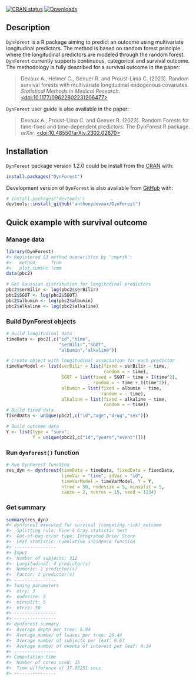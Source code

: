 
<!-- README.md is generated from README.Rmd. Please edit that file -->
<!-- badges: start -->

[![CRAN
status](https://www.r-pkg.org/badges/version-last-release/DynForest)](https://CRAN.R-project.org/package=DynForest)
[![Downloads](https://cranlogs.r-pkg.org/badges/DynForest?color=blue)](https://www.r-pkg.org/pkg/DynForest)
<!-- badges: end -->

## Description

`DynForest` is a R package aiming to predict an outcome using
multivariate longitudinal predictors. The method is based on random
forest principle where the longitudinal predictors are modeled through
the random forest. `DynForest` currently supports continuous,
categorical and survival outcome. The methodology is fully described for
a survival outcome in the paper:

> Devaux A., Helmer C., Genuer R. and Proust-Lima C. (2023). Random
> survival forests with multivariate longitudinal endogenous covariates.
> *Statistical Methods in Medical Research*.
> [\<doi:10.1177/09622802231206477\>](https://doi.org/10.1177/09622802231206477)

`DynForest` user guide is also available in the paper:

> Devaux A., Proust-Lima C. and Genuer R. (2023). Random Forests for
> time-fixed and time-dependent predictors: The DynForest R package.
> *arXiv*.
> [\<doi:10.48550/arXiv.2302.02670\>](https://doi.org/10.48550/arXiv.2302.02670)

## Installation

`DynForest` package version 1.2.0 could be install from the
[CRAN](https://cran.r-project.org/package=DynForest) with:

``` r
install.packages("DynForest")
```

Development version of `DynForest` is also available from
[GitHub](https://github.com/anthonydevaux/DynForest) with:

``` r
# install.packages("devtools")
devtools::install_github("anthonydevaux/DynForest")
```

## Quick example with survival outcome

### Manage data

``` r
library(DynForest)
#> Registered S3 method overwritten by 'cmprsk':
#>   method      from
#>   plot.cuminc lcmm
data(pbc2)

# Get Gaussian distribution for longitudinal predictors
pbc2$serBilir <- log(pbc2$serBilir)
pbc2$SGOT <- log(pbc2$SGOT)
pbc2$albumin <- log(pbc2$albumin)
pbc2$alkaline <- log(pbc2$alkaline)
```

### Build DynForest objects

``` r
# Build longitudinal data
timeData <- pbc2[,c("id","time",
                    "serBilir","SGOT",
                    "albumin","alkaline")]

# Create object with longitudinal association for each predictor
timeVarModel <- list(serBilir = list(fixed = serBilir ~ time,
                                     random = ~ time),
                     SGOT = list(fixed = SGOT ~ time + I(time^2),
                                 random = ~ time + I(time^2)),
                     albumin = list(fixed = albumin ~ time,
                                    random = ~ time),
                     alkaline = list(fixed = alkaline ~ time,
                                     random = ~ time))
# Build fixed data
fixedData <- unique(pbc2[,c("id","age","drug","sex")])

# Build outcome data
Y <- list(type = "surv",
          Y = unique(pbc2[,c("id","years","event")]))
```

### Run `dynforest()` function

``` r
# Run DynForest function
res_dyn <- dynforest(timeData = timeData, fixedData = fixedData,
                     timeVar = "time", idVar = "id",
                     timeVarModel = timeVarModel, Y = Y,
                     ntree = 50, nodesize = 5, minsplit = 5,
                     cause = 2, ncores = 15, seed = 1234)
```

### Get summary

``` r
summary(res_dyn)
#> dynforest executed for survival (competing risk) outcome 
#>  Splitting rule: Fine & Gray statistic test 
#>  Out-of-bag error type: Integrated Brier Score 
#>  Leaf statistic: Cumulative incidence function 
#> ---------------- 
#> Input 
#>  Number of subjects: 312 
#>  Longitudinal: 4 predictor(s) 
#>  Numeric: 1 predictor(s) 
#>  Factor: 2 predictor(s) 
#> ---------------- 
#> Tuning parameters 
#>  mtry: 3 
#>  nodesize: 5 
#>  minsplit: 5 
#>  ntree: 50 
#> ---------------- 
#> ---------------- 
#> dynforest summary 
#>  Average depth per tree: 5.94 
#>  Average number of leaves per tree: 20.44 
#>  Average number of subjects per leaf: 9.67 
#>  Average number of events of interest per leaf: 4.34 
#> ---------------- 
#> Computation time 
#>  Number of cores used: 15 
#>  Time difference of 37.05251 secs
#> ----------------
```
